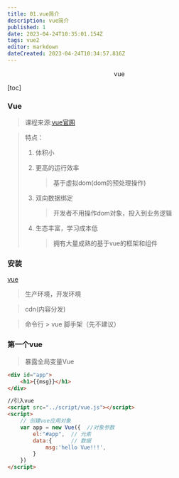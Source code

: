 ```yaml
---
title: 01.vue简介
description: vue简介
published: 1
date: 2023-04-24T10:35:01.154Z
tags: vue2
editor: markdown
dateCreated: 2023-04-24T10:34:57.816Z
---
```


<center>vue</center>

[toc]

### Vue

> 课程来源:[vue官网]()

> 特点：
>
> 1. 体积小
>
> 2. 更高的运行效率
>
>    > 基于虚拟dom(dom的预处理操作)
>
> 3. 双向数据绑定
>
>    > 开发者不用操作dom对象，投入到业务逻辑
>
> 4. 生态丰富，学习成本低
>
>    > 拥有大量成熟的基于vue的框架和组件



### 安装

[vue](https://cn.vuejs.org/v2/guide/installation.html)

> 生产环境，开发环境

> cdn(内容分发)

> 命令行 > vue 脚手架（先不建议）

### 第一个vue

> 暴露全局变量Vue

```html
<div id="app">
    <h1>{{msg}}</h1>
</div>

//引入vue
<script src="../script/vue.js"></script>
<script>
    // 创建vue应用对象
    var app = new Vue({  //对象参数
        el:"#app",  // 元素
        data:{      // 数据
            msg:'hello Vue!!!',
        }
    })
</script>
```


